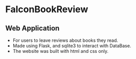 # FalconBookReview
## Web Application
- For users to leave reviews about books they read.
- Made using Flask, and sqlite3 to interact with DataBase.
- The website was built with html and css only.
